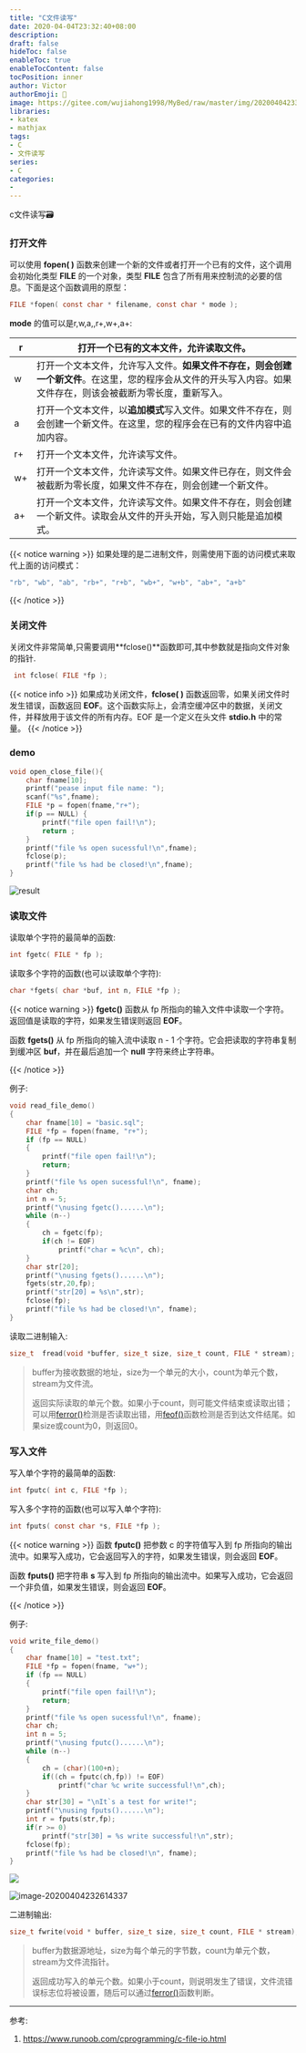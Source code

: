 ```yaml
---
title: "C文件读写"
date: 2020-04-04T23:32:40+08:00
description:
draft: false
hideToc: false
enableToc: true
enableTocContent: false
tocPosition: inner
author: Victor
authorEmoji: 👻
image: https://gitee.com/wujiahong1998/MyBed/raw/master/img/20200404233552.png
libraries:
- katex
- mathjax
tags:
- C
- 文件读写
series:
- C
categories:
-
---
```




c文件读写:card_file_box:

<!--more-->

### 打开文件

可以使用 **fopen( )** 函数来创建一个新的文件或者打开一个已有的文件，这个调用会初始化类型 **FILE** 的一个对象，类型 **FILE** 包含了所有用来控制流的必要的信息。下面是这个函数调用的原型：

```C
FILE *fopen( const char * filename, const char * mode );
```

 **mode** 的值可以是r,w,a,,r+,w+,a+:

| r    | 打开一个已有的文本文件，允许读取文件。                       |
| ---- | ------------------------------------------------------------ |
| w    | 打开一个文本文件，允许写入文件。**如果文件不存在，则会创建一个新文件**。在这里，您的程序会从文件的开头写入内容。如果文件存在，则该会被截断为零长度，重新写入。 |
| a    | 打开一个文本文件，以**追加模式**写入文件。如果文件不存在，则会创建一个新文件。在这里，您的程序会在已有的文件内容中追加内容。 |
| r+   | 打开一个文本文件，允许读写文件。                             |
| w+   | 打开一个文本文件，允许读写文件。如果文件已存在，则文件会被截断为零长度，如果文件不存在，则会创建一个新文件。 |
| a+   | 打开一个文本文件，允许读写文件。如果文件不存在，则会创建一个新文件。读取会从文件的开头开始，写入则只能是追加模式。 |

{{< notice warning >}}
如果处理的是二进制文件，则需使用下面的访问模式来取代上面的访问模式：

```c
"rb", "wb", "ab", "rb+", "r+b", "wb+", "w+b", "ab+", "a+b"
```

{{< /notice >}}

### 关闭文件

关闭文件非常简单,只需要调用**fclose()**函数即可,其中参数就是指向文件对象的指针.

```c
 int fclose( FILE *fp );
```

{{< notice info >}}
如果成功关闭文件，**fclose( )** 函数返回零，如果关闭文件时发生错误，函数返回 **EOF**。这个函数实际上，会清空缓冲区中的数据，关闭文件，并释放用于该文件的所有内存。EOF 是一个定义在头文件 **stdio.h** 中的常量。
{{< /notice >}}

### demo

```c
void open_close_file(){
    char fname[10];
    printf("pease input file name: ");
    scanf("%s",fname);
    FILE *p = fopen(fname,"r+");
    if(p == NULL) {
        printf("file open fail!\n");
        return ;
    }
    printf("file %s open sucessful!\n",fname);
    fclose(p);
    printf("file %s had be closed!\n",fname);
}
```

![result](https://gitee.com/wujiahong1998/MyBed/raw/master/img/image-20200404225921263.png)

### 读取文件

读取单个字符的最简单的函数:

```c
int fgetc( FILE * fp );
```

读取多个字符的函数(也可以读取单个字符):

```c
char *fgets( char *buf, int n, FILE *fp );
```

{{< notice warning >}}
**fgetc()** 函数从 fp 所指向的输入文件中读取一个字符。返回值是读取的字符，如果发生错误则返回 **EOF**。

函数 **fgets()** 从 fp 所指向的输入流中读取 n - 1 个字符。它会把读取的字符串复制到缓冲区 **buf**，并在最后追加一个 **null** 字符来终止字符串。

{{< /notice >}}

例子:

```c
void read_file_demo()
{
    char fname[10] = "basic.sql";
    FILE *fp = fopen(fname, "r+");
    if (fp == NULL)
    {
        printf("file open fail!\n");
        return;
    }
    printf("file %s open sucessful!\n", fname);
    char ch;
    int n = 5;
    printf("\nusing fgetc()......\n");
    while (n--)
    {
        ch = fgetc(fp);
        if(ch != EOF)
            printf("char = %c\n", ch);
    }
    char str[20];
    printf("\nusing fgets()......\n");
    fgets(str,20,fp);
    printf("str[20] = %s\n",str);
    fclose(fp);
    printf("file %s had be closed!\n", fname);
}
```

读取二进制输入:

```c
size_t  fread(void *buffer, size_t size, size_t count, FILE * stream);
```

> buffer为接收数据的地址，size为一个单元的大小，count为单元个数，stream为文件流。
>
> 返回实际读取的单元个数。如果小于count，则可能文件结束或读取出错；可以用[ferror()](http://c.biancheng.net/cpp/html/2507.html)检测是否读取出错，用[feof()](http://c.biancheng.net/cpp/html/2514.html)函数检测是否到达文件结尾。如果size或count为0，则返回0。

### 写入文件

写入单个字符的最简单的函数:

```c
int fputc( int c, FILE *fp );
```

写入多个字符的函数(也可以写入单个字符):

```c
int fputs( const char *s, FILE *fp );
```

{{< notice warning >}}
函数 **fputc()** 把参数 c 的字符值写入到 fp 所指向的输出流中。如果写入成功，它会返回写入的字符，如果发生错误，则会返回 **EOF**。

函数 **fputs()** 把字符串 **s** 写入到 fp 所指向的输出流中。如果写入成功，它会返回一个非负值，如果发生错误，则会返回 **EOF**。

{{< /notice >}}

例子:

```c
void write_file_demo()
{
    char fname[10] = "test.txt";
    FILE *fp = fopen(fname, "w+");
    if (fp == NULL)
    {
        printf("file open fail!\n");
        return;
    }
    printf("file %s open sucessful!\n", fname);
    char ch;
    int n = 5;
    printf("\nusing fputc()......\n");
    while (n--)
    {
        ch = (char)(100+n);
        if((ch = fputc(ch,fp)) != EOF)
            printf("char %c write successful!\n",ch);
    }
    char str[30] = "\nIt`s a test for write!";
    printf("\nusing fputs()......\n");
    int r = fputs(str,fp);
    if(r >= 0)
        printf("str[30] = %s write successful!\n",str);
    fclose(fp);
    printf("file %s had be closed!\n", fname);
}
```

![](https://gitee.com/wujiahong1998/MyBed/raw/master/img/20200404232550.png)

![image-20200404232614337](https://gitee.com/wujiahong1998/MyBed/raw/master/img/image-20200404232614337.png)

二进制输出:

```c
size_t fwrite(void * buffer, size_t size, size_t count, FILE * stream);
```

> buffer为数据源地址，size为每个单元的字节数，count为单元个数，stream为文件流指针。
>
> 返回成功写入的单元个数。如果小于count，则说明发生了错误，文件流错误标志位将被设置，随后可以通过[ferror()](http://c.biancheng.net/cpp/html/2507.html)函数判断。

---

参考:

1. https://www.runoob.com/cprogramming/c-file-io.html